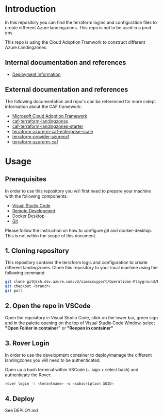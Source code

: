 # Introduction
In this repository you can find the terraform loginc and configuration files to create different Azure landingzones. This repo is not to be used in a prod env.

This repo is using the Cloud Adoption Framwork to construct different Azure Landingzones.

## Internal documentation and references
- [Deployment Information](DEPLOY.md)

## External documentation and references
The following documentation and repo's can be referenced for more indept information about the CAF framework:

- [Microsoft Cloud Adoption Framework](https://docs.microsoft.com/en-us/azure/cloud-adoption-framework/)
- [caf-terraform-landingzones](https://github.com/Azure/caf-terraform-landingzones)
- [caf-terraform-landingzones-starter](https://github.com/azure/caf-terraform-landingzones-starter)
- [terraform-azurerm-caf-enterprise-scale](https://github.com/Azure/terraform-azurerm-caf-enterprise-scale)
- [terraform-provider-azurecaf](https://github.com/aztfmod/terraform-provider-azurecaf)
- [terraform-azurerm-caf](https://github.com/aztfmod/terraform-azurerm-caf)

# Usage
## Prerequisites
In order to use this repository you will first need to prepare your machine with the following components:

- [Visual Studio Code](https://code.visualstudio.com/)
- [Remote Development](https://code.visualstudio.com/docs/remote/remote-overview)
- [Docker Desktop](https://docs.docker.com/docker-for-windows/install/)
- [Git](https://git-scm.com/downloads)

Please follow the instruction on how to configure git and docker-desktop. This is not within the scope of this document.

## 1. Cloning repository
This repository contains the terraform logic and configuration to create different landingzones. Clone this repository to your local machine using the following command:

```bash
git clone git@ssh.dev.azure.com:v3/simacsupport/Operations-Playground/RoelC-Playground
git checkout <branch>
git pull
```
## 2. Open the repo in VSCode
Open the repository in Visual Studio Code, click on the lower bar, green sign and in the palette opening on the top of Visual Studio Code Window, select **"Open Folder in container"** or **"Reopen in container"**

## 3. Rover Login
In order to use the development container to deploy/manage the different landingzones you will need to be authenticated.

Open up a bash terminal within VSCode (+ sign > select bash) and authenticate the Rover:

```bash
rover login -t <tenantname> -s <subscription GUID>
```

## 4. Deploy
See DEPLOY.md